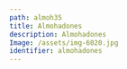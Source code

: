 ```yaml
---
path: almoh35
title: Almohadones
description: Almohadones
Image: /assets/img-6020.jpg
identifier: almohadones
---
```


